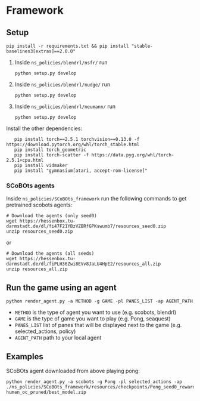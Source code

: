 # Framework

## Setup
```
pip install -r requirements.txt && pip install "stable-baselines3[extras]==2.0.0"
```
1. Inside ```ns_policies/blendrl/nsfr/``` run
    ```
    python setup.py develop
    ```
2. Inside ```ns_policies/blendrl/nudge/``` run
    ```
    python setup.py develop
    ```
3. Inside ```ns_policies/blendrl/neumann/``` run
    ```
    python setup.py develop
    ```
Install the other dependencies:
```
   pip install torch==2.5.1 torchvision==0.13.0 -f https://download.pytorch.org/whl/torch_stable.html
   pip install torch_geometric
   pip install torch-scatter -f https://data.pyg.org/whl/torch-2.5.1+cpu.html
   pip install vidmaker 
   pip install "gymnasium[atari, accept-rom-license]"
   ```
   
### SCoBOts agents
Inside ``` ns_policies/SCoBOts_framework ``` run the following commands to get pretrained scobots agents:

```
# Download the agents (only seed0)
wget https://hessenbox.tu-darmstadt.de/dl/fi47F21YBzVZBRfGPKswumb7/resources_seed0.zip
unzip resources_seed0.zip
```
or
```
# Download the agents (all seeds)
wget https://hessenbox.tu-darmstadt.de/dl/fiPLH36Zwi8EVv8JaLU4HpE2/resources_all.zip
unzip resources_all.zip
```

## Run the game using an agent

```
python render_agent.py -a METHOD -g GAME -pl PANES_LIST -ap AGENT_PATH
```

* ```METHOD``` is the type of agent you want to use (e.g. scobots, blendrl)
* ```GAME``` is the type of game you want to play (e.g. Pong, seaquest)
* ```PANES_LIST``` list of panes that will be displayed next to the game (e.g. selected_actions, policy)
* ```AGENT_PATH``` path to your local agent

## Examples
SCoBOts agent downloaded from above playing pong: 
``` 
python render_agent.py -a scobots -g Pong -pl selected_actions -ap ./ns_policies/SCoBOts_framework/resources/checkpoints/Pong_seed0_reward-human_oc_pruned/best_model.zip
```